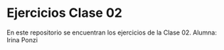 # Ejercicios Clase 02 

En este repositorio se encuentran los ejercicios de la Clase 02.
Alumna: Irina Ponzi

